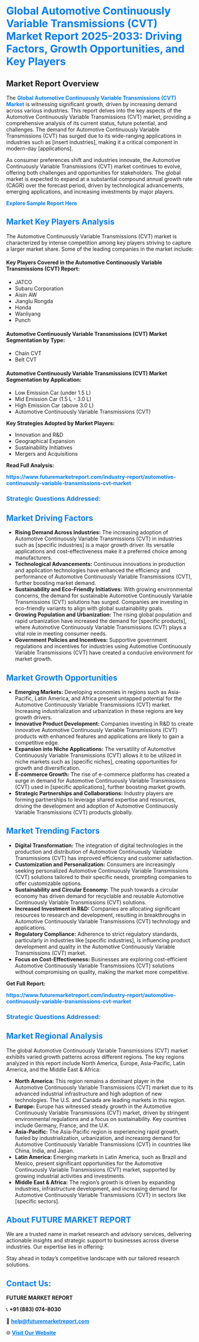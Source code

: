 <h1 style="color: #007BFF;">Global Automotive Continuously Variable Transmissions (CVT) Market Report 2025-2033: Driving Factors, Growth Opportunities, and Key Players</h1>

<section id="overview">
<h2>Market Report Overview</h2>
<p>The <a href="https://www.futuremarketreport.com/industry-report/automotive-continuously-variable-transmissions-cvt-market" style="color: #007BFF; text-decoration: none;"><strong>Global Automotive Continuously Variable Transmissions (CVT) Market</strong></a> is witnessing significant growth, driven by increasing demand across various industries. This report delves into the key aspects of the Automotive Continuously Variable Transmissions (CVT) market, providing a comprehensive analysis of its current status, future potential, and challenges. The demand for Automotive Continuously Variable Transmissions (CVT) has surged due to its wide-ranging applications in industries such as [insert industries], making it a critical component in modern-day [applications].</p>
<p>As consumer preferences shift and industries innovate, the Automotive Continuously Variable Transmissions (CVT) market continues to evolve, offering both challenges and opportunities for stakeholders. The global market is expected to expand at a substantial compound annual growth rate (CAGR) over the forecast period, driven by technological advancements, emerging applications, and increasing investments by major players.</p>
</section>

<section id="overview">
<p><a href="https://www.futuremarketreport.com/request-sample/reportId=126100" style="color: #007BFF; text-decoration: none;"><strong>Explore Sample Report Here</strong></a></p>
</section>

<section id="key-players">
<h2 style="color: #007BFF;">Market Key Players Analysis</h2>
<p>The Automotive Continuously Variable Transmissions (CVT) market is characterized by intense competition among key players striving to capture a larger market share. Some of the leading companies in the market include:</p>
<h4>Key Players Covered in the Automotive Continuously Variable Transmissions (CVT) Report:</h4>
<ul><li>JATCO</li><li>Subaru Corporation</li><li>Aisin AW</li><li>Jianglu Rongda</li><li>Honda</li><li>Wanliyang</li><li>Punch</li></ul>
<h4>Automotive Continuously Variable Transmissions (CVT) Market Segmentation by Type:</h4>
<ul><li>Chain CVT</li><li>Belt CVT</li></ul>

<h4>Automotive Continuously Variable Transmissions (CVT) Market Segmentation by Application:</h4>
<ul><li>Low Emission Car (under 1.5 L)</li><li>Mid Emission Car (1.5 L - 3.0 L)</li><li>High Emission Car (above 3.0 L)</li><li>Automotive Continuously Variable Transmissions (CVT)</li></ul>
<p><strong>Key Strategies Adopted by Market Players:</strong></p>
<ul>
<li>Innovation and R&D</li>
<li>Geographical Expansion</li>
<li>Sustainability Initiatives</li>
<li>Mergers and Acquisitions</li>
</ul>
</section>

<section>
<p><strong>Read Full Analysis: </strong></p><a href="https://www.futuremarketreport.com/industry-report/automotive-continuously-variable-transmissions-cvt-market" style="color: #007BFF; text-decoration: none;"><strong>https://www.futuremarketreport.com/industry-report/automotive-continuously-variable-transmissions-cvt-market</strong></a>
<h3 style="color: #007BFF;">Strategic Questions Addressed:</h3>
</section>

<section id="driving-factors">
<h2 style="color: #007BFF;">Market Driving Factors</h2>
<ul>
<li><strong>Rising Demand Across Industries:</strong> The increasing adoption of Automotive Continuously Variable Transmissions (CVT) in industries such as [specific industries] is a major growth driver. Its versatile applications and cost-effectiveness make it a preferred choice among manufacturers.</li>
<li><strong>Technological Advancements:</strong> Continuous innovations in production and application technologies have enhanced the efficiency and performance of Automotive Continuously Variable Transmissions (CVT), further boosting market demand.</li>
<li><strong>Sustainability and Eco-Friendly Initiatives:</strong> With growing environmental concerns, the demand for sustainable Automotive Continuously Variable Transmissions (CVT) solutions has surged. Companies are investing in eco-friendly variants to align with global sustainability goals.</li>
<li><strong>Growing Population and Urbanization:</strong> The rising global population and rapid urbanization have increased the demand for [specific products], where Automotive Continuously Variable Transmissions (CVT) plays a vital role in meeting consumer needs.</li>
<li><strong>Government Policies and Incentives:</strong> Supportive government regulations and incentives for industries using Automotive Continuously Variable Transmissions (CVT) have created a conducive environment for market growth.</li>
</ul>
</section>

<section id="growth-opportunities">
<h2 style="color: #007BFF;">Market Growth Opportunities</h2>
<ul>
<li><strong>Emerging Markets:</strong> Developing economies in regions such as Asia-Pacific, Latin America, and Africa present untapped potential for the Automotive Continuously Variable Transmissions (CVT) market. Increasing industrialization and urbanization in these regions are key growth drivers.</li>
<li><strong>Innovative Product Development:</strong> Companies investing in R&D to create innovative Automotive Continuously Variable Transmissions (CVT) products with enhanced features and applications are likely to gain a competitive edge.</li>
<li><strong>Expansion into Niche Applications:</strong> The versatility of Automotive Continuously Variable Transmissions (CVT) allows it to be utilized in niche markets such as [specific niches], creating opportunities for growth and diversification.</li>
<li><strong>E-commerce Growth:</strong> The rise of e-commerce platforms has created a surge in demand for Automotive Continuously Variable Transmissions (CVT) used in [specific applications], further boosting market growth.</li>
<li><strong>Strategic Partnerships and Collaborations:</strong> Industry players are forming partnerships to leverage shared expertise and resources, driving the development and adoption of Automotive Continuously Variable Transmissions (CVT) products globally.</li>
</ul>
</section>

<section id="trending-factors">
<h2 style="color: #007BFF;">Market Trending Factors</h2>
<ul>
<li><strong>Digital Transformation:</strong> The integration of digital technologies in the production and distribution of Automotive Continuously Variable Transmissions (CVT) has improved efficiency and customer satisfaction.</li>
<li><strong>Customization and Personalization:</strong> Consumers are increasingly seeking personalized Automotive Continuously Variable Transmissions (CVT) solutions tailored to their specific needs, prompting companies to offer customizable options.</li>
<li><strong>Sustainability and Circular Economy:</strong> The push towards a circular economy has driven demand for recyclable and reusable Automotive Continuously Variable Transmissions (CVT) solutions.</li>
<li><strong>Increased Investment in R&D:</strong> Companies are allocating significant resources to research and development, resulting in breakthroughs in Automotive Continuously Variable Transmissions (CVT) technology and applications.</li>
<li><strong>Regulatory Compliance:</strong> Adherence to strict regulatory standards, particularly in industries like [specific industries], is influencing product development and quality in the Automotive Continuously Variable Transmissions (CVT) market.</li>
<li><strong>Focus on Cost-Effectiveness:</strong> Businesses are exploring cost-efficient Automotive Continuously Variable Transmissions (CVT) solutions without compromising on quality, making the market more competitive.</li>
</ul>
</section>

<section>
<p><strong>Get Full Report: </strong></p><a href="https://www.futuremarketreport.com/industry-report/automotive-continuously-variable-transmissions-cvt-market" style="color: #007BFF; text-decoration: none;"><strong>https://www.futuremarketreport.com/industry-report/automotive-continuously-variable-transmissions-cvt-market</strong></a>
<h3 style="color: #007BFF;">Strategic Questions Addressed:</h3>
</section>


<section id="regional-analysis">
<h2 style="color: #007BFF;">Market Regional Analysis</h2>
<p>The global Automotive Continuously Variable Transmissions (CVT) market exhibits varied growth patterns across different regions. The key regions analyzed in this report include North America, Europe, Asia-Pacific, Latin America, and the Middle East & Africa:</p>
<ul>
<li><strong>North America:</strong> This region remains a dominant player in the Automotive Continuously Variable Transmissions (CVT) market due to its advanced industrial infrastructure and high adoption of new technologies. The U.S. and Canada are leading markets in this region.</li>
<li><strong>Europe:</strong> Europe has witnessed steady growth in the Automotive Continuously Variable Transmissions (CVT) market, driven by stringent environmental regulations and a focus on sustainability. Key countries include Germany, France, and the U.K.</li>
<li><strong>Asia-Pacific:</strong> The Asia-Pacific region is experiencing rapid growth, fueled by industrialization, urbanization, and increasing demand for Automotive Continuously Variable Transmissions (CVT) in countries like China, India, and Japan.</li>
<li><strong>Latin America:</strong> Emerging markets in Latin America, such as Brazil and Mexico, present significant opportunities for the Automotive Continuously Variable Transmissions (CVT) market, supported by growing industrial activities and investments.</li>
<li><strong>Middle East & Africa:</strong> The region’s growth is driven by expanding industries, infrastructure development, and increasing demand for Automotive Continuously Variable Transmissions (CVT) in sectors like [specific sectors].</li>
</ul>
</section>

<footer>
<h2 style="color: #007BFF;">About FUTURE MARKET REPORT</h2>
<p>We are a trusted name in market research and advisory services, delivering actionable insights and strategic support to businesses across diverse industries. Our expertise lies in offering:</p>

<p>Stay ahead in today’s competitive landscape with our tailored research solutions.</p>

<h2 style="color: #007BFF;">Contact Us:</h2>
<p><strong>FUTURE MARKET REPORT</strong></p>
<p>📞 <strong>+91 (883) 074-8030</strong></p>
<p>📧 <strong><a href="mailto:help@futuremarketreport.com" style="color: #007BFF;">help@futuremarketreport.com</a></strong></p>
<p>🌐 <strong><a href="https://www.futuremarketreport.com/" style="color: #007BFF;">Visit Our Website</a></strong></p>
</footer>